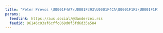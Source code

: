 ```yaml
---
title: "Peter Prevos \U0001F4A7\U0001F393\U0001F4CA\U0001F1F3\U0001F1F1\U0001F1E6\U0001F1FA"
params:
  feedlink: https://aus.social/@danderzei.rss
  feedid: 96146c03af6cffc869d0f3fd6d35a584
---
```


